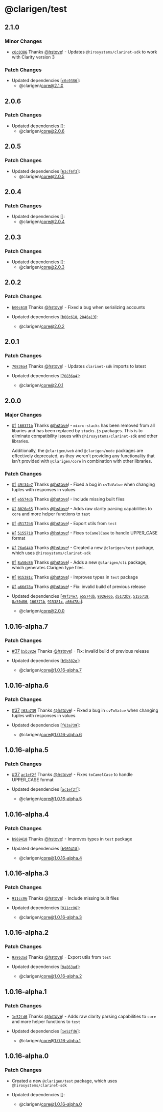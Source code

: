 # @clarigen/test

## 2.1.0

### Minor Changes

- [`c0c0386`](https://github.com/hstove/clarigen/commit/c0c038690e8edafad4703b9abffdb1d1cefc741a) Thanks [@hstove](https://github.com/hstove)! - Updates `@hirosystems/clarinet-sdk` to work with Clarity version 3

### Patch Changes

- Updated dependencies [[`c0c0386`](https://github.com/hstove/clarigen/commit/c0c038690e8edafad4703b9abffdb1d1cefc741a)]:
  - @clarigen/core@2.1.0

## 2.0.6

### Patch Changes

- Updated dependencies []:
  - @clarigen/core@2.0.6

## 2.0.5

### Patch Changes

- Updated dependencies [[`63cf6f3`](https://github.com/hstove/clarigen/commit/63cf6f34467658c15462cc72a645b93a85307fb1)]:
  - @clarigen/core@2.0.5

## 2.0.4

### Patch Changes

- Updated dependencies []:
  - @clarigen/core@2.0.4

## 2.0.3

### Patch Changes

- Updated dependencies []:
  - @clarigen/core@2.0.3

## 2.0.2

### Patch Changes

- [`b00c618`](https://github.com/hstove/clarigen/commit/b00c6184d4d75ec839988c4f755601a5052853bc) Thanks [@hstove](https://github.com/hstove)! - Fixed a bug when serializing accounts

- Updated dependencies [[`b00c618`](https://github.com/hstove/clarigen/commit/b00c6184d4d75ec839988c4f755601a5052853bc), [`2846a13`](https://github.com/hstove/clarigen/commit/2846a1347ef6636a4f5228df91d39383697a6d8f)]:
  - @clarigen/core@2.0.2

## 2.0.1

### Patch Changes

- [`70836a4`](https://github.com/hstove/clarigen/commit/70836a4cbc14d832be8acfd460f562662d14d81e) Thanks [@hstove](https://github.com/hstove)! - Updates `clarinet-sdk` imports to latest

- Updated dependencies [[`70836a4`](https://github.com/hstove/clarigen/commit/70836a4cbc14d832be8acfd460f562662d14d81e)]:
  - @clarigen/core@2.0.1

## 2.0.0

### Major Changes

- [#1](https://github.com/hstove/clarigen/pull/1) [`160371b`](https://github.com/hstove/clarigen/commit/160371b87efc6e039bd617a970b71f14ddb9501d) Thanks [@hstove](https://github.com/hstove)! - `micro-stacks` has been removed from all libaries and has been replaced by `stacks.js` packages. This is to eliminate compatibility issues with `@hirosystems/clarinet-sdk` and other libraries.

  Additionally, the `@clarigen/web` and `@clarigen/node` packages are effectively deprecated, as they weren't providing any functionality that isn't provided with `@clarigen/core` in combination with other libraries.

### Patch Changes

- [#1](https://github.com/hstove/clarigen/pull/1) [`49f34e7`](https://github.com/hstove/clarigen/commit/49f34e7f039dd74a24173d26622548a324f49281) Thanks [@hstove](https://github.com/hstove)! - Fixed a bug in `cvToValue` when changing tuples with responses in values

* [#1](https://github.com/hstove/clarigen/pull/1) [`e5574db`](https://github.com/hstove/clarigen/commit/e5574db54c1f471c0b4df385a7c841ca53d74226) Thanks [@hstove](https://github.com/hstove)! - Include missing built files

- [#1](https://github.com/hstove/clarigen/pull/1) [`8026e65`](https://github.com/hstove/clarigen/commit/8026e65ec2aa06745d9543717c46f593d6a405c4) Thanks [@hstove](https://github.com/hstove)! - Adds raw clarity parsing capabilities to `core` and more helper functions to `test`

* [#1](https://github.com/hstove/clarigen/pull/1) [`d5172b8`](https://github.com/hstove/clarigen/commit/d5172b8ff25d8568b8ba2db52a8776c590e1c727) Thanks [@hstove](https://github.com/hstove)! - Export utils from `test`

- [#1](https://github.com/hstove/clarigen/pull/1) [`5155718`](https://github.com/hstove/clarigen/commit/5155718a403848cf54358b2fbc034c645f13abda) Thanks [@hstove](https://github.com/hstove)! - Fixes `toCamelCase` to handle UPPER_CASE format

* [#1](https://github.com/hstove/clarigen/pull/1) [`76a6440`](https://github.com/hstove/clarigen/commit/76a64407fd8e9eb4832bc516169e8fe42b1bbeaf) Thanks [@hstove](https://github.com/hstove)! - Created a new `@clarigen/test` package, which uses `@hirosystems/clarinet-sdk`

- [#1](https://github.com/hstove/clarigen/pull/1) [`8a50d86`](https://github.com/hstove/clarigen/commit/8a50d86025c27e057da3d1808ba8568ac1fc536b) Thanks [@hstove](https://github.com/hstove)! - Adds a new `@clarigen/cli` package, which generates Clarigen type files.

* [#1](https://github.com/hstove/clarigen/pull/1) [`915381c`](https://github.com/hstove/clarigen/commit/915381cbef6de70dc722bae888232322f58fb0ac) Thanks [@hstove](https://github.com/hstove)! - Improves types in `test` package

- [#1](https://github.com/hstove/clarigen/pull/1) [`a66d78a`](https://github.com/hstove/clarigen/commit/a66d78a17746ff46c259d683d814c2296d199772) Thanks [@hstove](https://github.com/hstove)! - Fix: invalid build of previous release

- Updated dependencies [[`49f34e7`](https://github.com/hstove/clarigen/commit/49f34e7f039dd74a24173d26622548a324f49281), [`e5574db`](https://github.com/hstove/clarigen/commit/e5574db54c1f471c0b4df385a7c841ca53d74226), [`8026e65`](https://github.com/hstove/clarigen/commit/8026e65ec2aa06745d9543717c46f593d6a405c4), [`d5172b8`](https://github.com/hstove/clarigen/commit/d5172b8ff25d8568b8ba2db52a8776c590e1c727), [`5155718`](https://github.com/hstove/clarigen/commit/5155718a403848cf54358b2fbc034c645f13abda), [`8a50d86`](https://github.com/hstove/clarigen/commit/8a50d86025c27e057da3d1808ba8568ac1fc536b), [`160371b`](https://github.com/hstove/clarigen/commit/160371b87efc6e039bd617a970b71f14ddb9501d), [`915381c`](https://github.com/hstove/clarigen/commit/915381cbef6de70dc722bae888232322f58fb0ac), [`a66d78a`](https://github.com/hstove/clarigen/commit/a66d78a17746ff46c259d683d814c2296d199772)]:
  - @clarigen/core@2.0.0

## 1.0.16-alpha.7

### Patch Changes

- [#37](https://github.com/mechanismHQ/clarigen/pull/37) [`b5b382e`](https://github.com/mechanismHQ/clarigen/commit/b5b382ee7cbd5fd33bc490a06a7169cf72de6eb2) Thanks [@hstove](https://github.com/hstove)! - Fix: invalid build of previous release

- Updated dependencies [[`b5b382e`](https://github.com/mechanismHQ/clarigen/commit/b5b382ee7cbd5fd33bc490a06a7169cf72de6eb2)]:
  - @clarigen/core@1.0.16-alpha.7

## 1.0.16-alpha.6

### Patch Changes

- [#37](https://github.com/mechanismHQ/clarigen/pull/37) [`f63a739`](https://github.com/mechanismHQ/clarigen/commit/f63a73930d80bddb83f1ec18e886a5c738e3a8ef) Thanks [@hstove](https://github.com/hstove)! - Fixed a bug in `cvToValue` when changing tuples with responses in values

- Updated dependencies [[`f63a739`](https://github.com/mechanismHQ/clarigen/commit/f63a73930d80bddb83f1ec18e886a5c738e3a8ef)]:
  - @clarigen/core@1.0.16-alpha.6

## 1.0.16-alpha.5

### Patch Changes

- [#37](https://github.com/mechanismHQ/clarigen/pull/37) [`ac1ef2f`](https://github.com/mechanismHQ/clarigen/commit/ac1ef2ffa39dcb580693694b6c98d15194f07910) Thanks [@hstove](https://github.com/hstove)! - Fixes `toCamelCase` to handle UPPER_CASE format

- Updated dependencies [[`ac1ef2f`](https://github.com/mechanismHQ/clarigen/commit/ac1ef2ffa39dcb580693694b6c98d15194f07910)]:
  - @clarigen/core@1.0.16-alpha.5

## 1.0.16-alpha.4

### Patch Changes

- [`b969418`](https://github.com/mechanismHQ/clarigen/commit/b9694186e7b9a07368d75b46a66dcfdb1f9357d7) Thanks [@hstove](https://github.com/hstove)! - Improves types in `test` package

- Updated dependencies [[`b969418`](https://github.com/mechanismHQ/clarigen/commit/b9694186e7b9a07368d75b46a66dcfdb1f9357d7)]:
  - @clarigen/core@1.0.16-alpha.4

## 1.0.16-alpha.3

### Patch Changes

- [`911cc06`](https://github.com/mechanismHQ/clarigen/commit/911cc06c8f293d53c29e2cd5e16eff38a7762053) Thanks [@hstove](https://github.com/hstove)! - Include missing built files

- Updated dependencies [[`911cc06`](https://github.com/mechanismHQ/clarigen/commit/911cc06c8f293d53c29e2cd5e16eff38a7762053)]:
  - @clarigen/core@1.0.16-alpha.3

## 1.0.16-alpha.2

### Patch Changes

- [`9a863ad`](https://github.com/mechanismHQ/clarigen/commit/9a863adcb5c94582e369181f2a8773078416f4f4) Thanks [@hstove](https://github.com/hstove)! - Export utils from `test`

- Updated dependencies [[`9a863ad`](https://github.com/mechanismHQ/clarigen/commit/9a863adcb5c94582e369181f2a8773078416f4f4)]:
  - @clarigen/core@1.0.16-alpha.2

## 1.0.16-alpha.1

### Patch Changes

- [`1e52fd6`](https://github.com/mechanismHQ/clarigen/commit/1e52fd6b8278feec80961dcdd1f34ddf393a132f) Thanks [@hstove](https://github.com/hstove)! - Adds raw clarity parsing capabilities to `core` and more helper functions to `test`

- Updated dependencies [[`1e52fd6`](https://github.com/mechanismHQ/clarigen/commit/1e52fd6b8278feec80961dcdd1f34ddf393a132f)]:
  - @clarigen/core@1.0.16-alpha.1

## 1.0.16-alpha.0

### Patch Changes

- Created a new `@clarigen/test` package, which uses `@hirosystems/clarinet-sdk`

- Updated dependencies []:
  - @clarigen/core@1.0.16-alpha.0
